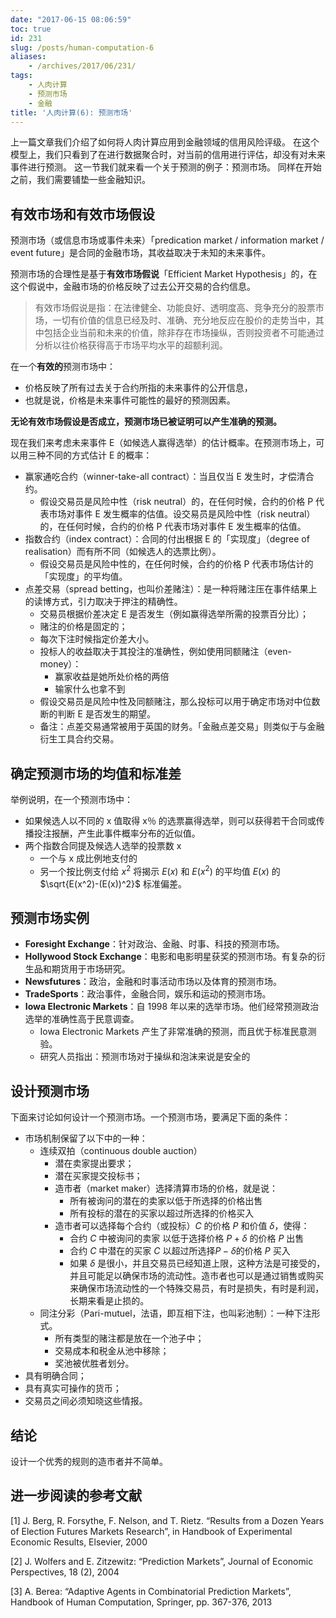 ```yaml
---
date: "2017-06-15 08:06:59"
toc: true
id: 231
slug: /posts/human-computation-6
aliases:
    - /archives/2017/06/231/
tags:
    - 人肉计算
    - 预测市场
    - 金融
title: '人肉计算(6): 预测市场'
---
```


上一篇文章我们介绍了如何将人肉计算应用到金融领域的信用风险评级。
在这个模型上，我们只看到了在进行数据聚合时，对当前的信用进行评估，却没有对未来事件进行预测。
这一节我们就来看一个关于预测的例子：预测市场。
同样在开始之前，我们需要铺垫一些金融知识。

<!--more-->

## 有效市场和有效市场假设

预测市场（或信息市场或事件未来）「predication market / information market / event future」是合同的金融市场，其收益取决于未知的未来事件。

预测市场的合理性是基于**有效市场假说**「Efficient Market Hypothesis」的，在这个假说中，金融市场的价格反映了过去公开交易的合约信息。

> 有效市场假说是指：在法律健全、功能良好、透明度高、竞争充分的股票市场，一切有价值的信息已经及时、准确、充分地反应在股价的走势当中，其中包括企业当前和未来的价值，除非存在市场操纵，否则投资者不可能通过分析以往价格获得高于市场平均水平的超额利润。

在一个**有效的**预测市场中：

- 价格反映了所有过去关于合约所指的未来事件的公开信息，
- 也就是说，价格是未来事件可能性的最好的预测因素。

**无论有效市场假设是否成立，预测市场已被证明可以产生准确的预测。**

现在我们来考虑未来事件 E（如候选人赢得选举）的估计概率。在预测市场上，可以用三种不同的方式估计 E 的概率：

- 赢家通吃合约（winner-take-all contract）：当且仅当 E 发生时，才偿清合约。
  + 假设交易员是风险中性（risk neutral）的，在任何时候，合约的价格 P 代表市场对事件 E 发生概率的估值。设交易员是风险中性（risk neutral）的，在任何时候，合约的价格 P 代表市场对事件 E 发生概率的估值。
- 指数合约（index contract）：合同的付出根据 E 的「实现度」（degree of realisation）而有所不同（如候选人的选票比例）。
  + 假设交易员是风险中性的，在任何时候，合约的价格 P 代表市场估计的「实现度」的平均值。
- 点差交易（spread betting，也叫价差赌注）：是一种将赌注压在事件结果上的读博方式，引力取决于押注的精确性。
  + 交易员根据价差决定 E 是否发生（例如赢得选举所需的投票百分比）；
  + 赌注的价格是固定的；
  + 每次下注时候指定价差大小。
  + 投标人的收益取决于其投注的准确性，例如使用同额赌注（even-money）：
    + 赢家收益是她所处价格的两倍
    + 输家什么也拿不到
  + 假设交易员是风险中性及同额赌注，那么投标可以用于确定市场对中位数断的判断 E 是否发生的期望。
  + 备注：点差交易通常被用于英国的财务。「金融点差交易」则类似于与金融衍生工具合约交易。

## 确定预测市场的均值和标准差

举例说明，在一个预测市场中：

- 如果候选人以不同的 x 值取得 x％ 的选票赢得选举，则可以获得若干合同或传播投注报酬，产生此事件概率分布的近似值。
- 两个指数合同提及候选人选举的投票数 x
  + 一个与 x 成比例地支付的
  + 另一个按比例支付给 $x^2$
    将揭示 $E(x)$ 和 $E(x^2)$ 的平均值 $E(x)$ 的 $\sqrt{E(x^2)-(E(x))^2}$ 标准偏差。

## 预测市场实例

- **Foresight Exchange**：针对政治、金融、时事、科技的预测市场。
- **Hollywood Stock Exchange**：电影和电影明星获奖的预测市场。有复杂的衍生品和期货用于市场研究。
- **Newsfutures**：政治，金融和时事活动市场以及体育的预测市场。
- **TradeSports**：政治事件，金融合同，娱乐和运动的预测市场。
- **Iowa Electronic Markets**：自 1998 年以来的选举市场。他们经常预测政治选举的准确性高于民意调查。
  + Iowa Electronic Markets 产生了非常准确的预测，而且优于标准民意测验。
  + 研究人员指出：预测市场对于操纵和泡沫来说是安全的

## 设计预测市场

下面来讨论如何设计一个预测市场。一个预测市场，要满足下面的条件：

- 市场机制保留了以下中的一种：
  - 连续双拍（continuous double auction）
       - 潜在卖家提出要求；
       - 潜在买家提交投标书；
       - 造市者（market maker）选择清算市场的价格，就是说：
         - 所有被询问的潜在的卖家以低于所选择的价格出售
         - 所有投标的潜在的买家以超过所选择的价格买入
       - 造市者可以选择每个合约（或投标）$C$ 的价格 $P$ 和价值 $\delta$，使得：
         -  合约 $C$ 中被询问的卖家 以低于选择价格 $P+\delta$ 的价格 $P$ 出售
         - 合约 $C$ 中潜在的买家 $C$ 以超过所选择$ P - \delta$的价格 $P$ 买入
         - 如果 $\delta$ 是很小，并且交易员已经知道上限，这种方法是可接受的，并且可能足以确保市场的流动性。造市者也可以是通过销售或购买来确保市场流动性的一个特殊交易员，有时是损失，有时是利润，长期来看是止损的。
  - 同注分彩（Pari-mutuel，法语，即互相下注，也叫彩池制）：一种下注形式。
    - 所有类型的赌注都是放在一个池子中；
    - 交易成本和税金从池中移除；
    - 奖池被优胜者划分。
- 具有明确合同；
- 具有真实可操作的货币；
- 交易员之间必须知晓这些情报。

##  结论

设计一个优秀的规则的造市者并不简单。

## 进一步阅读的参考文献

[1] J. Berg, R. Forsythe, F. Nelson, and T. Rietz. “Results from a Dozen Years of Election Futures Markets Research”, in Handbook of Experimental Economic Results, Elsevier, 2000

[2] J. Wolfers and E. Zitzewitz: “Prediction Markets”, Journal of Economic Perspectives, 18 (2), 2004

[3] A. Berea: “Adaptive Agents in Combinatorial Prediction Markets”, Handbook of Human Computation, Springer, pp. 367-376, 2013